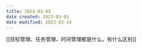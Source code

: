 ```yaml
---
title: 2023-03-03
date created: 2023-03-03
date modified: 2023-03-14
---
```


[[目标管理、任务管理、时间管理都是什么，有什么区别]]
